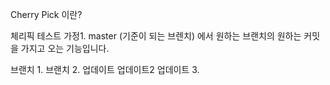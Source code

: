Cherry Pick 이란?

체리픽 테스트
가정1. master (기준이 되는 브렌치) 에서 원하는 브랜치의 원하는 커밋을 가지고 오는 기능입니다.

브랜치 1.
브랜치 2.
업데이트
업데이트2
업데이트 3.
